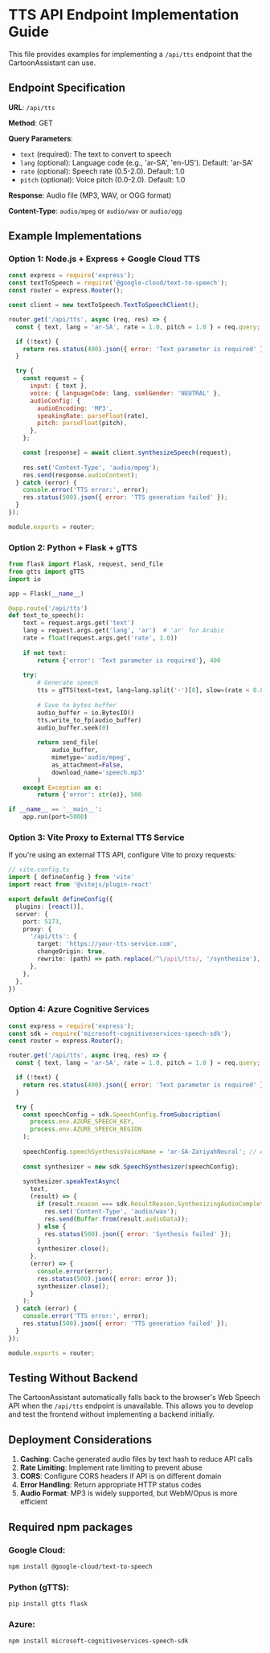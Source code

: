 # TTS API Endpoint Implementation Guide

This file provides examples for implementing a `/api/tts` endpoint that the CartoonAssistant can use.

## Endpoint Specification

**URL**: `/api/tts`

**Method**: GET

**Query Parameters**:
- `text` (required): The text to convert to speech
- `lang` (optional): Language code (e.g., 'ar-SA', 'en-US'). Default: 'ar-SA'
- `rate` (optional): Speech rate (0.5-2.0). Default: 1.0
- `pitch` (optional): Voice pitch (0.0-2.0). Default: 1.0

**Response**: Audio file (MP3, WAV, or OGG format)

**Content-Type**: `audio/mpeg` or `audio/wav` or `audio/ogg`

## Example Implementations

### Option 1: Node.js + Express + Google Cloud TTS

```javascript
const express = require('express');
const textToSpeech = require('@google-cloud/text-to-speech');
const router = express.Router();

const client = new textToSpeech.TextToSpeechClient();

router.get('/api/tts', async (req, res) => {
  const { text, lang = 'ar-SA', rate = 1.0, pitch = 1.0 } = req.query;

  if (!text) {
    return res.status(400).json({ error: 'Text parameter is required' });
  }

  try {
    const request = {
      input: { text },
      voice: { languageCode: lang, ssmlGender: 'NEUTRAL' },
      audioConfig: {
        audioEncoding: 'MP3',
        speakingRate: parseFloat(rate),
        pitch: parseFloat(pitch),
      },
    };

    const [response] = await client.synthesizeSpeech(request);
    
    res.set('Content-Type', 'audio/mpeg');
    res.send(response.audioContent);
  } catch (error) {
    console.error('TTS error:', error);
    res.status(500).json({ error: 'TTS generation failed' });
  }
});

module.exports = router;
```

### Option 2: Python + Flask + gTTS

```python
from flask import Flask, request, send_file
from gtts import gTTS
import io

app = Flask(__name__)

@app.route('/api/tts')
def text_to_speech():
    text = request.args.get('text')
    lang = request.args.get('lang', 'ar')  # 'ar' for Arabic
    rate = float(request.args.get('rate', 1.0))
    
    if not text:
        return {'error': 'Text parameter is required'}, 400
    
    try:
        # Generate speech
        tts = gTTS(text=text, lang=lang.split('-')[0], slow=(rate < 0.8))
        
        # Save to bytes buffer
        audio_buffer = io.BytesIO()
        tts.write_to_fp(audio_buffer)
        audio_buffer.seek(0)
        
        return send_file(
            audio_buffer,
            mimetype='audio/mpeg',
            as_attachment=False,
            download_name='speech.mp3'
        )
    except Exception as e:
        return {'error': str(e)}, 500

if __name__ == '__main__':
    app.run(port=5000)
```

### Option 3: Vite Proxy to External TTS Service

If you're using an external TTS API, configure Vite to proxy requests:

```typescript
// vite.config.ts
import { defineConfig } from 'vite'
import react from '@vitejs/plugin-react'

export default defineConfig({
  plugins: [react()],
  server: {
    port: 5173,
    proxy: {
      '/api/tts': {
        target: 'https://your-tts-service.com',
        changeOrigin: true,
        rewrite: (path) => path.replace(/^\/api\/tts/, '/synthesize'),
      },
    },
  },
})
```

### Option 4: Azure Cognitive Services

```javascript
const express = require('express');
const sdk = require('microsoft-cognitiveservices-speech-sdk');
const router = express.Router();

router.get('/api/tts', async (req, res) => {
  const { text, lang = 'ar-SA', rate = 1.0, pitch = 1.0 } = req.query;

  if (!text) {
    return res.status(400).json({ error: 'Text parameter is required' });
  }

  try {
    const speechConfig = sdk.SpeechConfig.fromSubscription(
      process.env.AZURE_SPEECH_KEY,
      process.env.AZURE_SPEECH_REGION
    );
    
    speechConfig.speechSynthesisVoiceName = 'ar-SA-ZariyahNeural'; // Arabic voice
    
    const synthesizer = new sdk.SpeechSynthesizer(speechConfig);
    
    synthesizer.speakTextAsync(
      text,
      (result) => {
        if (result.reason === sdk.ResultReason.SynthesizingAudioCompleted) {
          res.set('Content-Type', 'audio/wav');
          res.send(Buffer.from(result.audioData));
        } else {
          res.status(500).json({ error: 'Synthesis failed' });
        }
        synthesizer.close();
      },
      (error) => {
        console.error(error);
        res.status(500).json({ error: error });
        synthesizer.close();
      }
    );
  } catch (error) {
    console.error('TTS error:', error);
    res.status(500).json({ error: 'TTS generation failed' });
  }
});

module.exports = router;
```

## Testing Without Backend

The CartoonAssistant automatically falls back to the browser's Web Speech API when the `/api/tts` endpoint is unavailable. This allows you to develop and test the frontend without implementing a backend initially.

## Deployment Considerations

1. **Caching**: Cache generated audio files by text hash to reduce API calls
2. **Rate Limiting**: Implement rate limiting to prevent abuse
3. **CORS**: Configure CORS headers if API is on different domain
4. **Error Handling**: Return appropriate HTTP status codes
5. **Audio Format**: MP3 is widely supported, but WebM/Opus is more efficient

## Required npm packages

### Google Cloud:
```bash
npm install @google-cloud/text-to-speech
```

### Python (gTTS):
```bash
pip install gtts flask
```

### Azure:
```bash
npm install microsoft-cognitiveservices-speech-sdk
```
